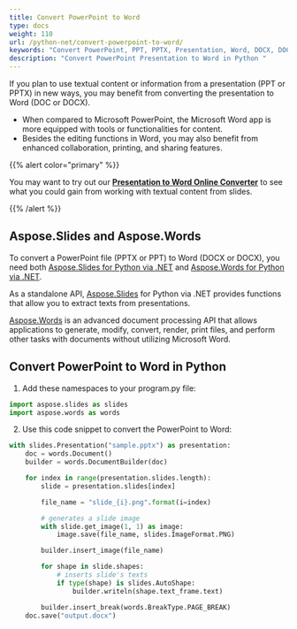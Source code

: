 ```yaml
---
title: Convert PowerPoint to Word
type: docs
weight: 110
url: /python-net/convert-powerpoint-to-word/
keywords: "Convert PowerPoint, PPT, PPTX, Presentation, Word, DOCX, DOC, PPTX to DOCX, PPT to DOC, PPTX to DOC, PPT to DOCX, Python, Aspose.Slides"
description: "Convert PowerPoint Presentation to Word in Python "
---
```


If you plan to use textual content or information from a presentation (PPT or PPTX) in new ways, you may benefit from converting the presentation to Word (DOC or DOCX). 

* When compared to Microsoft PowerPoint, the Microsoft Word app is more equipped with tools or functionalities for content. 
* Besides the editing functions in Word, you may also benefit from enhanced collaboration, printing, and sharing features. 

{{% alert color="primary" %}} 

You may want to try out our [**Presentation to Word Online Converter**](https://products.aspose.app/slides/conversion/ppt-to-word) to see what you could gain from working with textual content from slides. 

{{% /alert %}} 

## **Aspose.Slides and Aspose.Words**

To convert a PowerPoint file (PPTX or PPT) to Word (DOCX or DOCX), you need both [Aspose.Slides for Python via .NET](https://products.aspose.com/slides/python-net/) and [Aspose.Words for Python via .NET](https://products.aspose.com/words/python-net/).

As a standalone API, [Aspose.Slides](https://products.aspose.com/slides/python-net/) for Python via .NET provides functions that allow you to extract texts from presentations. 

[Aspose.Words](https://products.aspose.com/words/python-net/) is an advanced document processing API that allows applications to generate, modify, convert, render, print files, and perform other tasks with documents without utilizing Microsoft Word.

## **Convert PowerPoint to Word in Python**

1. Add these namespaces to your program.py file:

```py
import aspose.slides as slides
import aspose.words as words
```

2. Use this code snippet to convert the PowerPoint to Word:

```py
with slides.Presentation("sample.pptx") as presentation:
    doc = words.Document()
    builder = words.DocumentBuilder(doc)

    for index in range(presentation.slides.length):
        slide = presentation.slides[index]

        file_name = "slide_{i}.png".format(i=index)

        # generates a slide image
        with slide.get_image(1, 1) as image:
            image.save(file_name, slides.ImageFormat.PNG)

        builder.insert_image(file_name)

        for shape in slide.shapes:
            # inserts slide's texts
            if type(shape) is slides.AutoShape:
                builder.writeln(shape.text_frame.text)

        builder.insert_break(words.BreakType.PAGE_BREAK)
    doc.save("output.docx")
```
